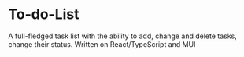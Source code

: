 # To-do-List

A full-fledged task list with the ability to add, change and delete tasks, change their status. Written on React/TypeScript and MUI

